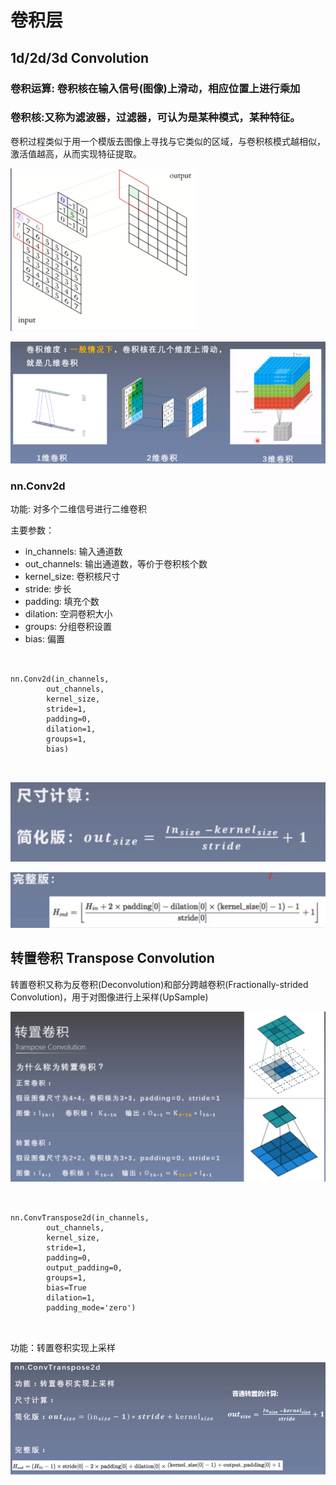 


# 卷积层

## 1d/2d/3d Convolution

### 卷积运算: 卷积核在输入信号(图像)上滑动，相应位置上进行乘加
### 卷积核:又称为滤波器，过滤器，可认为是某种模式，某种特征。


卷积过程类似于用一个模版去图像上寻找与它类似的区域，与卷积核模式越相似，激活值越高，从而实现特征提取。

![image](https://github.com/xiaoxingchen505/Pytorch-Notes/blob/master/images/conv.png)

![image](https://github.com/xiaoxingchen505/Pytorch-Notes/blob/master/images/conv1.png)


### nn.Conv2d

功能: 对多个二维信号进行二维卷积

主要参数：

* in_channels: 输入通道数
* out_channels: 输出通道数，等价于卷积核个数
* kernel_size: 卷积核尺寸
* stride: 步长
* padding: 填充个数
* dilation: 空洞卷积大小
* groups: 分组卷积设置
* bias: 偏置

<pre>
<code>

nn.Conv2d(in_channels,
        out_channels,
        kernel_size,
        stride=1,
        padding=0,
        dilation=1,
        groups=1,
        bias)

</code>
</pre>

![image](https://github.com/xiaoxingchen505/Pytorch-Notes/blob/master/images/尺寸计算.png)

![image](https://github.com/xiaoxingchen505/Pytorch-Notes/blob/master/images/尺寸计算完整版.png)

## 转置卷积 Transpose Convolution


转置卷积又称为反卷积(Deconvolution)和部分跨越卷积(Fractionally-strided Convolution)，用于对图像进行上采样(UpSample)

![image](https://github.com/xiaoxingchen505/Pytorch-Notes/blob/master/images/转置卷积.png)



<pre>
<code>

nn.ConvTranspose2d(in_channels,
        out_channels,
        kernel_size,
        stride=1,
        padding=0,
        output_padding=0,
        groups=1,
        bias=True
        dilation=1,
        padding_mode='zero')

</code>
</pre>

功能：转置卷积实现上采样

![image](https://github.com/xiaoxingchen505/Pytorch-Notes/blob/master/images/转置卷积计算.png)